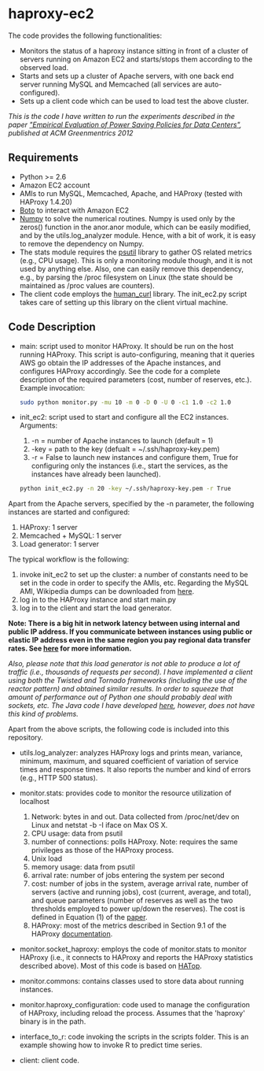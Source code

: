 haproxy-ec2
===========

The code provides the following functionalities:
- Monitors the status of a haproxy instance sitting in front of a cluster of servers running on Amazon EC2 and starts/stops them according to the observed load.
- Starts and sets up a cluster of Apache servers, with one back end server running MySQL and Memcached (all services are auto-configured).
- Sets up a client code which can be used to load test the above cluster.

*This is the code I have written to run the experiments described in the paper <a href="http://math.ut.ee/~mazzucco/papers/greenmetrics.pdf">"Empirical Evaluation of Power Saving Policies for Data Centers"<a/>, published at ACM Greenmentrics 2012*

Requirements
------------

- Python >= 2.6
- Amazon EC2 account
- AMIs to run MySQL, Memcached, Apache, and HAProxy (tested with HAProxy 1.4.20)
- <a href="https://github.com/boto/boto">Boto</a> to interact with Amazon EC2
- <a href="http://www.numpy.org/">Numpy</a> to solve the numerical routines.
Numpy is used only by the zeros() function in the anor.anor module, which can be easily modified, and by the utils.log_analyzer module. Hence, with a bit of work, it is easy to remove the dependency on Numpy.
- The stats module requires the <a href="http://code.google.com/p/psutil/">psutil<a/> library to gather OS related metrics (e.g., CPU usage). This is only a monitoring module though, and it is not used by anything else. Also, one can easily remove this dependency, e.g., by parsing the /proc filesystem on Linux (the state should be maintained as /proc values are counters).
- The client code employs the <a href="https://github.com/Lispython/human_curl">human_curl<a/> library. The init_ec2.py script takes care of setting up this library on the client virtual machine.


Code Description
----------------

- main: script used to monitor HAProxy. It should be run on the host running HAProxy. This script is auto-configuring, meaning that it queries AWS go obtain the IP addresses of the Apache instances, and configures HAProxy accordingly. See the code for a complete description of the required parameters (cost, number of reserves, etc.). Example invocation:

  ```bash
  sudo python monitor.py -mu 10 -m 0 -D 0 -U 0 -c1 1.0 -c2 1.0
  ```

- init_ec2: script used to start and configure all the EC2 instances. Arguments:
  1. -n = number of Apache instances to launch (default = 1)
  2. -key = path to the key (defualt = ~/.ssh/haproxy-key.pem)
  3. -r = False to launch new instances and configure them, True for configuring only the instances (i.e., start the services, as the instances have already been launched).

  ```bash
  python init_ec2.py -n 20 -key ~/.ssh/haproxy-key.pem -r True
  ```
  
Apart from the Apache servers, specified by the -n parameter, the following instances are started and configured:
  1. HAProxy: 1 server
  2. Memcached + MySQL: 1 server
  3. Load generator: 1 server


The typical workflow is the following:

  1. invoke init_ec2 to set up the cluster: a number of constants need to be set in the code in order to specify the AMIs, etc. Regarding the MySQL AMI, Wikipedia dumps can be downloaded from <a href="http://dumps.wikimedia.org/">here</a>.
  2. log in to the HAProxy instance and start main.py
  3. log in to the client and start the load generator.

**Note: There is a big hit in network latency between using internal and public IP address. If you communicate between instances using public or elastic IP address even in the same region you pay regional data transfer rates. See <a href="http://www.cloudiquity.com/2009/02/using-amazon-ec2-public-ip-address-inside-ec2-network/">here</a> for more information.**

*Also, please note that this load generator is not able to produce a lot of traffic (i.e., thousands of requests per second). I have implemented a client using both the Twisted and Tornado frameworks (including the use of the reactor pattern) and obtained similar results. In order to squeeze that amount of performance out of Python one should probably deal with sockets, etc. The Java code I have developed <a href="https://github.com/massiccio/java/tree/master/src/http">here</a>, however, does not have this kind of problems.*


Apart from the above scripts, the following code is included into this repository.

- utils.log_analyzer: analyzes HAProxy logs and prints mean, variance, minimum, maximum, and squared coefficient of variation of service times and response times. It also reports the number and kind of errors (e.g., HTTP 500 status).

- monitor.stats: provides code to monitor the resource utilization of localhost
  1.  Network: bytes in and out. Data collected from /proc/net/dev on Linux and netstat -b -I iface on Max OS X.
  2.  CPU usage: data from psutil 
  3.  number of connections: polls HAProxy. Note: requires the same privileges as those of the HAProxy process.
  4.  Unix load
  5.  memory usage: data from psutil
  6.  arrival rate: number of jobs entering the system per second
  7.  cost: number of jobs in the system, average arrival rate, number of servers (active and running jobs), cost (current, average, and total), and queue parameters (number of reserves as well as the two thresholds employed to power up/down the reserves). The cost is defined in Equation (1) of the <a href="http://math.ut.ee/~mazzucco/papers/greenmetrics.pdf">paper</a>.
  8.  HAProxy: most of the metrics described in Section 9.1 of the HAProxy <a href="http://haproxy.1wt.eu/download/1.4/doc/configuration.txt">documentation</a>.

- monitor.socket_haproxy: employs the code of monitor.stats to monitor HAProxy (i.e., it connects to HAProxy and reports the HAProxy statistics described above). Most of this code is based on <a href="http://feurix.org/projects/hatop/">HATop</a>.

- monitor.commons: contains classes used to store data about running instances.

- monitor.haproxy_configuration: code used to manage the configuration of HAProxy, including reload the process. Assumes that the 'haproxy' binary is in the path.
- interface_to_r: code invoking the scripts in the scripts folder. This is an example showing how to invoke R to predict time series.

- client: client code.

